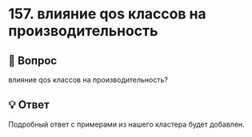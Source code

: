 # 157. влияние qos классов на производительность

## 🎯 Вопрос
влияние qos классов на производительность?

## 💡 Ответ

Подробный ответ с примерами из нашего кластера будет добавлен.
